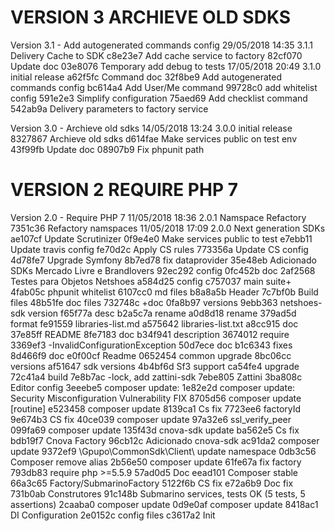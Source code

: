 
VERSION 3  ARCHIEVE OLD SDKS
============================

   Version 3.1 - Add autogenerated commands config
      29/05/2018 14:35  3.1.1  Delivery Cache to SDK
         c8e23e7 Add cache service to factory
         82cf070 Update doc
         03e8076 Temporary add debug to tests
      17/05/2018 20:49  3.1.0  initial release
         a62f5fc Command doc
         32f8be9 Add autogenerated commands config
         bc614a4 Add User/Me command
         99728c0 add whitelist config
         591e2e3 Simplify configuration
         75aed69 Add checklist command
         542ab9a Delivery parameters to factory service

   Version 3.0 - Archieve old sdks
      14/05/2018 13:24  3.0.0  initial release
         8327867 Archieve old sdks
         d614fae Make services public on test env
         43f99fb Update doc
         08907b9 Fix phpunit path

VERSION 2  REQUIRE PHP 7
========================

   Version 2.0 - Require PHP 7
      11/05/2018 18:36  2.0.1  Namspace Refactory
         7351c36 Refactory namspaces
      11/05/2018 17:09  2.0.0  Next generation SDKs
         ae107cf Update Scrutinizer
         0f9e4e0 Make services public to test
         e7ebb11 Update travis config
         fe70d2c Apply CS rules
         773356a Update CS config
         4d78fe7 Upgrade Symfony
         8b7ed78 fix dataprovider
         35e48eb Adicionado SDKs Mercado Livre e Brandlovers
         92ec292 config
         0fc452b doc
         2af2568 Testes para Objetos Netshoes
         a584d25 config
         c757037 main suite+
         4fab05c phpunit whitelist
         6107cc0 md files
         b8a8a5b Header
         7c7bf0b Build files
         48b51fe doc files
         732748c +doc
         0fa8b97 versions
         9ebb363 netshoes-sdk version
         f65f77a desc
         b2a5c7a rename
         a0d8d18 rename
         379ad5d format
         fe91559 libraries-list.md
         a575642 libraries-list.txt
         a8cc915 doc
         37e85ff README
         8fe7183 doc
         b34f941 description
         3674012 require
         3369ef3 -InvalidConfigurationException
         50d7ece doc
         b1c6343 fixes
         8d466f9 doc
         e0f00cf Readme
         0652454 common upgrade
         8bc06cc versions
         af51647 sdk versions
         4b4bf6d Sf3 support
         ca54fe4 upgrade
         72c41a4 build
         7e8b7ac -lock, add zattini-sdk
         7ebe805 Zattini
         3ba808c Editor config
         3eeebe5 composer update:
         1e82e2d composer update: Security Misconfiguration Vulnerability FIX
         8705d56 composer update [routine]
         e523458 composer update
         8139ca1 Cs fix
         7723ee6 factoryId
         9e674b3 CS fix
         40ce039 composer update
         97a32e6 ssl_verify_peer
         099fa69 composer update
         135f43d cnova-sdk update
         ba562e5 Cs fix
         bdb19f7 Cnova Factory
         96cb12c Adicionado cnova-sdk
         ac91da2 composer update
         9372ef9 \Gpupo\CommonSdk\Client\ update namespace
         0db3c56 Composer remove alias
         2b56e50 composer update
         61fe67a fix factory
         793db83 require php >=5.5.9
         57ad0d5 Doc
         eead101 Composer stable
         66a3c65 Factory/SubmarinoFactory
         5122f6b CS fix
         e72a6b9 Doc fix
         731b0ab Construtores
         91c148b Submarino services, tests OK (5 tests, 5 assertions)
         2caaba0 composer update
         0d9e0af composer update
         8418ac1 DI Configuration
         2e0152c config files
         c3617a2 Init